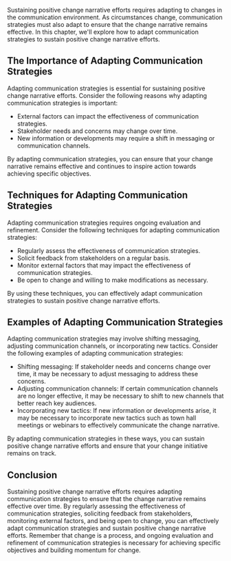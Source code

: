
Sustaining positive change narrative efforts requires adapting to changes in the communication environment. As circumstances change, communication strategies must also adapt to ensure that the change narrative remains effective. In this chapter, we'll explore how to adapt communication strategies to sustain positive change narrative efforts.

The Importance of Adapting Communication Strategies
---------------------------------------------------

Adapting communication strategies is essential for sustaining positive change narrative efforts. Consider the following reasons why adapting communication strategies is important:

* External factors can impact the effectiveness of communication strategies.
* Stakeholder needs and concerns may change over time.
* New information or developments may require a shift in messaging or communication channels.

By adapting communication strategies, you can ensure that your change narrative remains effective and continues to inspire action towards achieving specific objectives.

Techniques for Adapting Communication Strategies
------------------------------------------------

Adapting communication strategies requires ongoing evaluation and refinement. Consider the following techniques for adapting communication strategies:

* Regularly assess the effectiveness of communication strategies.
* Solicit feedback from stakeholders on a regular basis.
* Monitor external factors that may impact the effectiveness of communication strategies.
* Be open to change and willing to make modifications as necessary.

By using these techniques, you can effectively adapt communication strategies to sustain positive change narrative efforts.

Examples of Adapting Communication Strategies
---------------------------------------------

Adapting communication strategies may involve shifting messaging, adjusting communication channels, or incorporating new tactics. Consider the following examples of adapting communication strategies:

* Shifting messaging: If stakeholder needs and concerns change over time, it may be necessary to adjust messaging to address these concerns.
* Adjusting communication channels: If certain communication channels are no longer effective, it may be necessary to shift to new channels that better reach key audiences.
* Incorporating new tactics: If new information or developments arise, it may be necessary to incorporate new tactics such as town hall meetings or webinars to effectively communicate the change narrative.

By adapting communication strategies in these ways, you can sustain positive change narrative efforts and ensure that your change initiative remains on track.

Conclusion
----------

Sustaining positive change narrative efforts requires adapting communication strategies to ensure that the change narrative remains effective over time. By regularly assessing the effectiveness of communication strategies, soliciting feedback from stakeholders, monitoring external factors, and being open to change, you can effectively adapt communication strategies and sustain positive change narrative efforts. Remember that change is a process, and ongoing evaluation and refinement of communication strategies is necessary for achieving specific objectives and building momentum for change.

